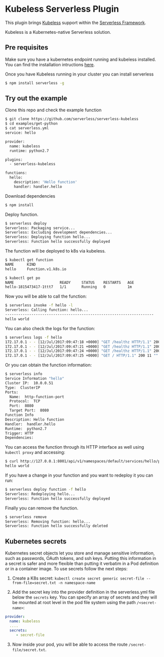 # Kubeless Serverless Plugin

This plugin brings [Kubeless](https://github.com/kubeless/kubeless) support within the [Serverless Framework](https://github.com/serverless).

Kubeless is a Kubernetes-native Serverless solution.

## Pre requisites

Make sure you have a kubernetes endpoint running and kubeless installed. You can find the installation intructions [here](https://github.com/kubeless/kubeless#installation).

Once you have Kubeless running in your cluster you can install serverless

```bash
$ npm install serverless -g
```

## Try out the example

Clone this repo and check the example function

```bash
$ git clone https://github.com/serverless/serverless-kubeless
$ cd examples/get-python
$ cat serverless.yml
service: hello

provider:
  name: kubeless
  runtime: python2.7

plugins:
  - serverless-kubeless

functions:
  hello:
    description: 'Hello function'
    handler: handler.hello
```

Download dependencies

```bash
$ npm install
```

Deploy function.

```bash
$ serverless deploy
Serverless: Packaging service...
Serverless: Excluding development dependencies...
Serverless: Deploying function hello...
Serverless: Function hello successfully deployed
```

The function will be deployed to k8s via kubeless.

```bash
$ kubectl get function
NAME      KIND
hello     Function.v1.k8s.io

$ kubectl get po
NAME                     READY     STATUS    RESTARTS   AGE
hello-1815473417-1ttt7   1/1       Running   0          1m
```

Now you will be able to call the function:

```bash
$ serverless invoke -f hello -l
Serverless: Calling function: hello...
--------------------------------------------------------------------
hello world
```

You can also check the logs for the function:

```bash
$ serverless logs -f hello
172.17.0.1 - - [12/Jul/2017:09:47:18 +0000] "GET /healthz HTTP/1.1" 200 2 "" "Go-http-client/1.1" 0/118
172.17.0.1 - - [12/Jul/2017:09:47:21 +0000] "GET /healthz HTTP/1.1" 200 2 "" "Go-http-client/1.1" 0/93
172.17.0.1 - - [12/Jul/2017:09:47:24 +0000] "GET /healthz HTTP/1.1" 200 2 "" "Go-http-client/1.1" 0/108
172.17.0.1 - - [12/Jul/2017:09:47:25 +0000] "GET / HTTP/1.1" 200 11 "" "" 0/316
```

Or you can obtain the function information:

```bash
$ serverless info
Service Information "hello"
Cluster IP:  10.0.0.51
Type:  ClusterIP
Ports:
  Name:  http-function-port
  Protocol:  TCP
  Port:  8080
  Target Port:  8080
Function Info
Description: Hello function
Handler:  handler.hello
Runtime:  python2.7
Trigger: HTTP
Dependencies:
```

You can access the function through its HTTP interface as well using `kubectl proxy` and accessing:

```bash
$ curl http://127.0.0.1:8001/api/v1/namespaces/default/services/hello/proxy/
hello world
```

If you have a change in your function and you want to redeploy it you can run:

```bash
$ serverless deploy function -f hello
Serverless: Redeploying hello...
Serverless: Function hello successfully deployed
```

Finally you can remove the function.

```bash
$ serverless remove
Serverless: Removing function: hello...
Serverless: Function hello successfully deleted
```

## Kubernetes secrets

Kubernetes secret objects let you store and manage sensitive information, such as passwords, OAuth tokens, and ssh keys.
Putting this information in a secret is safer and more flexible than putting it verbatim in a Pod definition or in a container image. To use secrets follow the next steps:

1. Create a K8s secret:
   `kubectl create secret generic secret-file --from-file=secret.txt -n namespace-name`

2. Add the secret key into the provider definition in the serverless.yml file below the `secrets` key. You can specify an array of secrets and they will be mounted at root level in the pod file system using the path `/<secret-name>`:

```yaml
provider:
  name: kubeless
  ....
  secrets:
     - secret-file
```

3. Now inside your pod, you will be able to access the route `/secret-file/secret.txt`.
